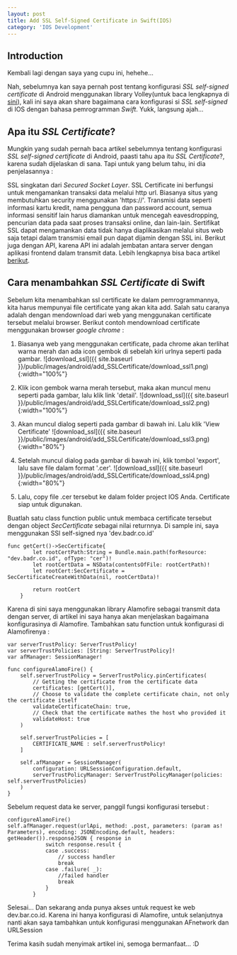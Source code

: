 ```yaml
---
layout: post
title: Add SSL Self-Signed Certificate in Swift(IOS)
category: 'IOS Development'
---
```


## Introduction

Kembali lagi dengan saya yang cupu ini, hehehe...<br> 

Nah, sebelumnya kan saya pernah post tentang konfigurasi *SSL self-signed certificate* di Android menggunakan library Volley(untuk baca lengkapnya di [sini](http://engineering.badr.co.id/android%20development/2016/06/15/Add-Certificate-in-Volley.html)), kali ini saya akan share bagaimana cara konfigurasi si *SSL self-signed* di IOS dengan bahasa pemrogramman *Swift*. Yukk, langsung ajah...

<!-- break -->

## Apa itu *SSL Certificate*?

Mungkin yang sudah pernah baca artikel sebelumnya tentang konfigurasi *SSL self-signed certificate* di Android, paasti tahu apa itu *SSL Certificate*?, karena sudah dijelaskan di sana. Tapi untuk yang belum tahu, ini dia penjelasannya :<br>

SSL singkatan dari *Secured Socket Layer*. SSL Certificate ini berfungsi untuk mengamankan transaksi data melalui http url. Biasanya situs yang membutuhkan security menggunakan 'https://'.  Transmisi data seperti informasi kartu kredit, nama pengguna dan password account, semua informasi sensitif lain harus diamankan untuk mencegah eavesdropping, pencurian data pada saat proses transaksi online, dan lain-lain. Sertifikat SSL dapat mengamankan data tidak hanya diaplikasikan melalui situs web saja tetapi dalam transmisi email pun dapat dijamin dengan SSL ini. Berikut juga dengan API, karena API ini adalah jembatan antara server dengan aplikasi frontend dalam transmit data. Lebih lengkapnya bisa baca artikel [berikut](http://klien.indositehost.com/knowledgebase.php?action=displayarticle&id=13).


## Cara menambahkan *SSL Certificate* di Swift

Sebelum kita menambahkan ssl certificate ke dalam pemrogrammannya, kita harus mempunyai file certificate yang akan kita add. Salah satu caranya adalah dengan mendownload dari web yang menggunakan certificate tersebut melalui browser. Berikut contoh mendownload certificate menggunakan browser *google chrome* :

1. Biasanya web yang menggunakan certificate, pada chrome akan terlihat warna merah dan ada icon gembok di sebelah kiri urlnya seperti pada gambar.
![download_ssl]({{ site.baseurl }}/public/images/android/add_SSLCertificate/download_ssl1.png){:width="100%"}

2. Klik icon gembok warna merah tersebut, maka akan muncul menu seperti pada gambar, lalu klik link 'detail'.
![download_ssl]({{ site.baseurl }}/public/images/android/add_SSLCertificate/download_ssl2.png){:width="100%"}

3. Akan muncul dialog seperti pada gambar di bawah ini. Lalu klik 'View Certificate'
![download_ssl]({{ site.baseurl }}/public/images/android/add_SSLCertificate/download_ssl3.png){:width="80%"}

4. Setelah muncul dialog pada gambar di bawah ini, klik tombol 'export', lalu save file dalam format '.cer'.
![download_ssl]({{ site.baseurl }}/public/images/android/add_SSLCertificate/download_ssl4.png){:width="80%"}

5. Lalu, copy file .cer tersebut ke dalam folder project IOS Anda. Certificate siap untuk digunakan.


Buatlah satu class function public untuk membaca certificate tersebut dengan object *SecCertificate* sebagai nilai returnnya. Di sample ini, saya menggunakan SSl self-signed nya 'dev.badr.co.id'

~~~
func getCert()->SecCertificate{
        let rootCertPath:String = Bundle.main.path(forResource: "dev.badr.co.id", ofType: "cer")!
        let rootCertData = NSData(contentsOfFile: rootCertPath)!
        let rootCert:SecCertificate = SecCertificateCreateWithData(nil, rootCertData)!
        
        return rootCert
    }
~~~


Karena di sini saya menggunakan library Alamofire sebagai transmit data dengan server, di artikel ini saya hanya akan menjelaskan bagaimana konfigurasinya di Alamofire. Tambahkan satu function untuk konfigurasi di Alamofirenya :

~~~
var serverTrustPolicy: ServerTrustPolicy!
var serverTrustPolicies: [String: ServerTrustPolicy]!
var afManager: SessionManager! 

func configureAlamoFire() {       
    self.serverTrustPolicy = ServerTrustPolicy.pinCertificates(
        // Getting the certificate from the certificate data            
        certificates: [getCert()],
        // Choose to validate the complete certificate chain, not only the certificate itself
        validateCertificateChain: true,
        // Check that the certificate mathes the host who provided it
        validateHost: true
    )
        
    self.serverTrustPolicies = [
        CERTIFICATE_NAME : self.serverTrustPolicy!
    ]
        
    self.afManager = SessionManager(
        configuration: URLSessionConfiguration.default,
        serverTrustPolicyManager: ServerTrustPolicyManager(policies: self.serverTrustPolicies)
    )
}
~~~


Sebelum request data ke server, panggil fungsi konfigurasi tersebut :

~~~
configureAlamoFire()
self.afManager.request(urlApi, method: .post, parameters: (param as! Parameters), encoding: JSONEncoding.default, headers: getHeader()).responseJSON { response in
            switch response.result {
            case .success:
                // success handler
                break
            case .failure( _):
                //failed handler
                break
            }
        }
~~~


Selesai... Dan sekarang anda punya akses untuk request ke web dev.bar.co.id. Karena ini hanya konfigurasi di Alamofire, untuk selanjutnya nanti akan saya tambahkan untuk konfigurasi menggunakan AFnetwork dan URLSession

Terima kasih sudah menyimak artikel ini, semoga bermanfaat... :D
